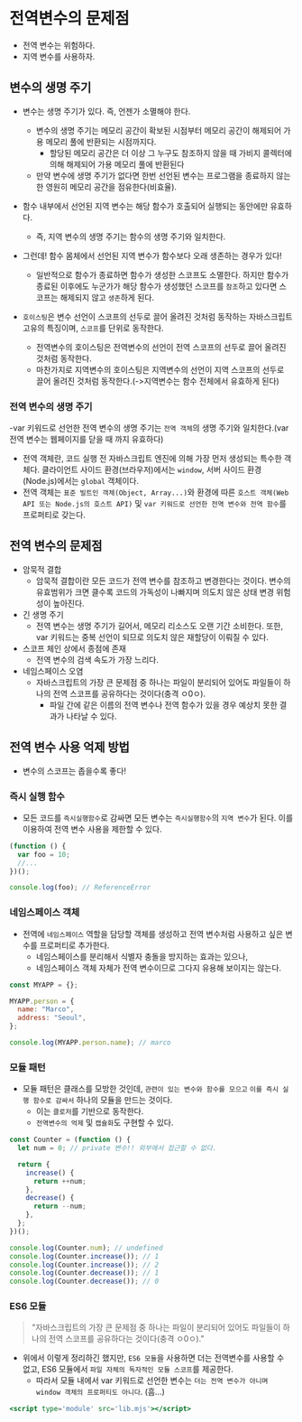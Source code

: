 # 전역변수의 문제점

- 전역 변수는 위험하다.
- 지역 변수를 사용하자.

## 변수의 생명 주기

- 변수는 생명 주기가 있다. 즉, 언젠가 소멸해야 한다.
  - 변수의 생명 주기는 메모리 공간이 확보된 시점부터 메모리 공간이 해제되어 가용 메모리 풀에 반환되는 시점까지다.
    - 할당된 메모리 공간은 더 이상 그 누구도 참조하지 않을 때 가비지 콜렉터에 의해 해제되어 가용 메모리 풀에 반환된다
  - 만약 변수에 생명 주기가 없다면 한번 선언된 변수는 프로그램을 종료하지 않는 한 영원히 메모리 공간을 점유한다(비효율).
- 함수 내부에서 선언된 지역 변수는 해당 함수가 호출되어 실행되는 동안에만 유효하다.
  - 즉, 지역 변수의 생명 주기는 함수의 생명 주기와 일치한다.
- 그런데! 함수 몸체에서 선언된 지역 변수가 함수보다 오래 생존하는 경우가 있다!

  - 일반적으로 함수가 종료하면 함수가 생성한 스코프도 소멸한다. 하지만 함수가 종료된 이후에도 누군가가 해당 함수가 생성했던 스코프를 `참조`하고 있다면 스코프는 해제되지 않고 `생존`하게 된다.

- `호이스팅`은 변수 선언이 스코프의 선두로 끌어 올려진 것처럼 동작하는 자바스크립트 고유의 특징이며, `스코프`를 단위로 동작한다.

  - 전역변수의 호이스팅은 전역변수의 선언이 전역 스코프의 선두로 끌어 올려진 것처럼 동작한다.
  - 마찬가지로 지역변수의 호이스팅은 지역변수의 선언이 지역 스코프의 선두로 끌어 올려진 것처럼 동작한다.(->지역변수는 함수 전체에서 유효하게 된다)

### 전역 변수의 생명 주기

-var 키워드로 선언한 전역 변수의 생명 주기는 `전역 객체`의 생명 주기와 일치한다.(var 전역 변수는 웹페이지를 닫을 때 까지 유효하다)

- 전역 객체란, 코드 실행 전 자바스크립트 엔진에 의해 가장 먼저 생성되는 특수한 객체다. 클라이언트 사이드 환경(브라우저)에서는 `window`, 서버 사이드 환경(Node.js)에서는 `global` 객체이다.
- 전역 객체는 `표준 빌트인 객체(Object, Array...)`와 환경에 따른 `호스트 객체(Web API 또는 Node.js의 호스트 API)` 및 `var 키워드로 선언한 전역 변수와 전역 함수`를 프로퍼티로 갖는다.

## 전역 변수의 문제점

- 암묵적 결합
  - 암묵적 결합이란 모든 코드가 전역 변수를 참조하고 변경한다는 것이다. 변수의 유효범위가 크면 클수록 코드의 가독성이 나빠지며 의도치 않은 상태 변경 위험성이 높아진다.
- 긴 생명 주기
  - 전역 변수는 생명 주기가 길어서, 메모리 리소스도 오랜 기간 소비한다. 또한, var 키워드는 중복 선언이 되므로 의도치 않은 재할당이 이뤄질 수 있다.
- 스코프 체인 상에서 종점에 존재
  - 전역 변수의 검색 속도가 가장 느리다.
- 네임스페이스 오염
  - 자바스크립트의 가장 큰 문제점 중 하나는 파일이 분리되어 있어도 파일들이 하나의 전역 스코프를 공유하다는 것이다(충격 ㅇ0ㅇ).
    - 파일 간에 같은 이름의 전역 변수나 전역 함수가 있을 경우 예상치 못한 결과가 나타날 수 있다.

## 전역 변수 사용 억제 방법

- 변수의 스코프는 좁을수록 좋다!

### 즉시 실행 함수

- 모든 코드를 `즉시실행함수`로 감싸면 모든 변수는 `즉시실행함수`의 `지역 변수`가 된다. 이를 이용하여 전역 변수 사용을 제한할 수 있다.

```jsx
(function () {
  var foo = 10;
  //...
})();

console.log(foo); // ReferenceError
```

### 네임스페이스 객체

- 전역에 `네임스페이스` 역할을 담당할 객체를 생성하고 전역 변수처럼 사용하고 싶은 변수를 프로퍼티로 추가한다.
  - 네임스페이스를 분리해서 식별자 충돌을 방지하는 효과는 있으나,
  - 네임스페이스 객체 자체가 전역 변수이므로 그다지 유용해 보이지는 않는다.

```jsx
const MYAPP = {};

MYAPP.person = {
  name: "Marco",
  address: "Seoul",
};

console.log(MYAPP.person.name); // marco
```

### 모듈 패턴

- 모듈 패턴은 클래스를 모방한 것인데, `관련이 있는 변수와 함수를 모으고` `이를 즉시 실행 함수로 감싸서` 하나의 모듈을 만드는 것이다.
  - 이는 `클로저`를 기반으로 동작한다.
  - `전역변수의 억제` 및 `캡슐화`도 구현할 수 있다.

```jsx
const Counter = (function () {
  let num = 0; // private 변수!! 외부에서 접근할 수 없다.

  return {
    increase() {
      return ++num;
    },
    decrease() {
      return --num;
    },
  };
})();

console.log(Counter.num); // undefined
console.log(Counter.increase()); // 1
console.log(Counter.increase()); // 2
console.log(Counter.decrease()); // 1
console.log(Counter.decrease()); // 0
```

### ES6 모듈

> "자바스크립트의 가장 큰 문제점 중 하나는 파일이 분리되어 있어도 파일들이 하나의 전역 스코프를 공유하다는 것이다(충격 ㅇ0ㅇ)."

- 위에서 이렇게 정리하긴 했지만, `ES6 모듈`을 사용하면 더는 전역변수를 사용할 수 없고, ES6 모듈에서 `파일 자체의 독자적인 모듈 스코프`를 제공한다.
  - 따라서 모듈 내에서 var 키워드로 선언한 변수는 `더는 전역 변수가 아니며 window 객체의 프로퍼티도 아니다`. (흠...)

```jsx
<script type='module' src='lib.mjs'></script>
```
